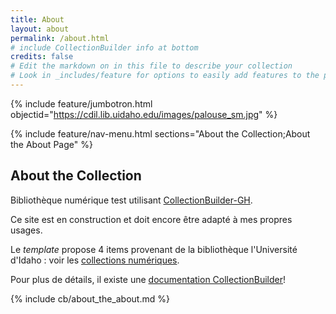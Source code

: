 ```yaml
---
title: About
layout: about
permalink: /about.html
# include CollectionBuilder info at bottom
credits: false
# Edit the markdown on in this file to describe your collection
# Look in _includes/feature for options to easily add features to the page
---
```


{% include feature/jumbotron.html objectid="https://cdil.lib.uidaho.edu/images/palouse_sm.jpg" %}

{% include feature/nav-menu.html sections="About the Collection;About the About Page" %}

## About the Collection

Bibliothèque numérique test utilisant [CollectionBuilder-GH](https://collectionbuilding.github.io/gh/).

Ce site est en construction et doit encore être adapté à mes propres usages.

Le *template* propose 4 items provenant de la bibliothèque l'Université d'Idaho : voir les [collections numériques](https://www.lib.uidaho.edu/digital). 

Pour plus de détails, il existe une [ documentation CollectionBuilder](https://collectionbuilder.github.io/cb-docs/)!

<!-- IMPORTANT!!! DELETE this comment and the include below when you are finished editing this page for your collection. The include below introduces about page features. They will show up on your collection's about page until you delete it.  -->
{% include cb/about_the_about.md %} 
